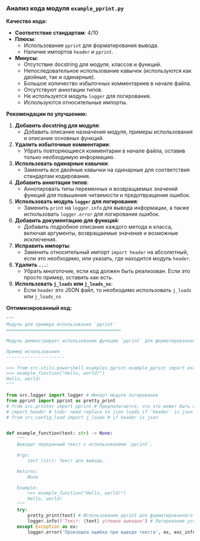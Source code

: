 ### **Анализ кода модуля `example_pprint.py`**

**Качество кода:**

- **Соответствие стандартам**: 4/10
- **Плюсы**:
    - Использование `pprint` для форматирования вывода.
    - Наличие импортов `header` и `pprint`.
- **Минусы**:
    - Отсутствие docstring для модуля, классов и функций.
    - Непоследовательное использование кавычек (используются как двойные, так и одинарные).
    - Большое количество избыточных комментариев в начале файла.
    - Отсутствуют аннотации типов.
    - Не используется модуль `logger` для логирования.
    - Используются относительные импорты.

**Рекомендации по улучшению:**

1.  **Добавить docstring для модуля**:
    - Добавить описание назначения модуля, примеры использования и описание основных функций.
2.  **Удалить избыточные комментарии**:
    - Убрать повторяющиеся комментарии в начале файла, оставив только необходимую информацию.
3.  **Использовать одинарные кавычки**:
    - Заменить все двойные кавычки на одинарные для соответствия стандартам кодирования.
4.  **Добавить аннотации типов**:
    - Аннотировать типы переменных и возвращаемых значений функций для повышения читаемости и предотвращения ошибок.
5.  **Использовать модуль `logger` для логирования**:
    - Заменить `print` на `logger.info` для вывода информации, а также использовать `logger.error` для логирования ошибок.
6.  **Добавить документацию для функций**:
    - Добавить подробное описание каждого метода и класса, включая аргументы, возвращаемые значения и возможные исключения.
7.  **Исправить импорты**:
    - Заменить относительный импорт `import header` на абсолютный, если это необходимо, или указать, где находится модуль `header`.
8.  **Удалить `...`**:
    - Убрать многоточие, если код должен быть реализован. Если это просто пример, оставить как есть.
9. **Использовать `j_loads` или `j_loads_ns`**:
   - Если `header` это JSON файл, то необходимо использовать `j_loads` или `j_loads_ns`

**Оптимизированный код:**

```python
"""
Модуль для примера использования `pprint`
===========================================

Модуль демонстрирует использование функции `pprint` для форматированного вывода данных.

Пример использования
----------------------

>>> from src.utils.powershell.examples.pprint.example_pprint import example_function
>>> example_function("Hello, world!")
Hello, world!
"""

from src.logger import logger # Импорт модуля логирования
from pprint import pprint as pretty_print
# from src.printer import pprint # Предполагается, что это может быть пользовательская функция pprint
# import header # todo: need replace to json loads if `header` is json
# from src.config_load import j_loads # if header is json


def example_function(text: str) -> None:
    """
    Выводит переданный текст с использованием `pprint`.

    Args:
        text (str): Текст для вывода.

    Returns:
        None

    Example:
        >>> example_function("Hello, world!")
        Hello, world!
    """
    try:
        pretty_print(text) # Использование pprint для форматированного вывода
        logger.info(f'Текст: {text} успешно выведен') # Логирование успешного вывода
    except Exception as ex:
        logger.error('Произошла ошибка при выводе текста', ex, exc_info=True) # Логирование ошибки